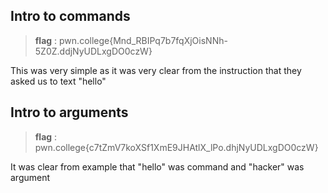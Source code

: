 ## Intro to commands <br>
>**flag** : pwn.college{Mnd_RBIPq7b7fqXjOisNNh-5Z0Z.ddjNyUDLxgDO0czW} <br>

This was very simple as it was very clear from the instruction that they asked us to text "hello"

## Intro to arguments <br>
> **flag** : pwn.college{c7tZmV7koXSf1XmE9JHAtlX_lPo.dhjNyUDLxgDO0czW} <br>

It was clear from example that "hello" was command and "hacker" was argument 

